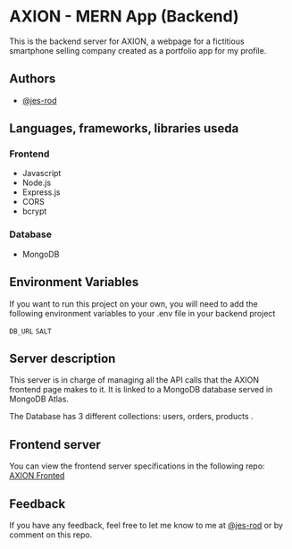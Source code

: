 
# AXION - MERN App (Backend)

This is the backend server for AXION, a webpage for a fictitious smartphone selling company created as a portfolio app for my profile.


## Authors

- [@jes-rod](https://github.com/jes-rod)


## Languages, frameworks, libraries useda

### Frontend
- Javascript
- Node.js
- Express.js
- CORS
- bcrypt

### Database
- MongoDB


## Environment Variables

If you want to run this project on your own, you will need to add the following environment variables to your .env file in your backend project

`DB_URL`
`SALT`

## Server description

This server is in charge of managing all the API calls that the AXION frontend page makes to it. It is linked to a MongoDB database served in MongoDB Atlas.

The Database has 3 different collections: users, orders, products . 

## Frontend server

You can view the frontend server specifications in the following repo: [AXION Fronted](https://github.com/jes-rod/axion)


## Feedback

If you have any feedback, feel free to let me know to me at [@jes-rod](https://github.com/jes-rod) or by comment on this repo.

